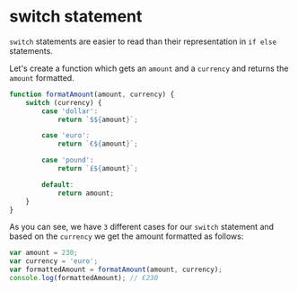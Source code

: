 # switch statement

`switch` statements are easier to read than their representation in `if else` statements.

Let's create a function which gets an `amount` and a `currency` and returns the `amount` formatted.

``` js
function formatAmount(amount, currency) {
    switch (currency) {
        case 'dollar':
            return `$${amount}`;

        case 'euro':
            return `€${amount}`;

        case 'pound':
            return `£${amount}`;

        default:
            return amount;
    }
}
```

As you can see, we have `3` different cases for our `switch` statement and based on the `currency` we get the amount formatted as follows:

``` js
var amount = 230;
var currency = 'euro';
var formattedAmount = formatAmount(amount, currency);
console.log(formattedAmount); // €230
```
